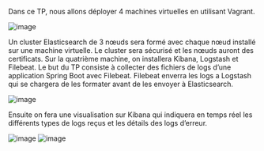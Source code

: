 Dans ce TP, nous allons déployer 4 machines virtuelles en utilisant Vagrant. 

![image](https://github.com/user-attachments/assets/079d5532-46e9-4739-bede-99dc5081b278)

Un cluster Elasticsearch de 3 nœuds sera formé avec chaque nœud installé sur une machine virtuelle. 
Le cluster sera sécurisé et les nœuds auront des certificats. 
Sur la quatrième machine, on installera Kibana, Logstash et Filebeat. 
Le but du TP consiste à collecter des fichiers de logs d’une application Spring Boot avec Filebeat. 
Filebeat enverra les logs a Logstash qui se chargera de les formater avant de les envoyer à Elasticsearch. 

![image](https://github.com/user-attachments/assets/96511576-8a00-46e8-9d97-ade549c9e235)

Ensuite on fera une visualisation  sur Kibana qui indiquera en temps réel les différents types de logs reçus et les détails des logs d’erreur. 

![image](https://github.com/user-attachments/assets/6b2ba178-7f80-482e-9761-4b20e8ad5406)
![image](https://github.com/user-attachments/assets/8b9fa55d-1cc3-4dc6-b665-cce112126135)

